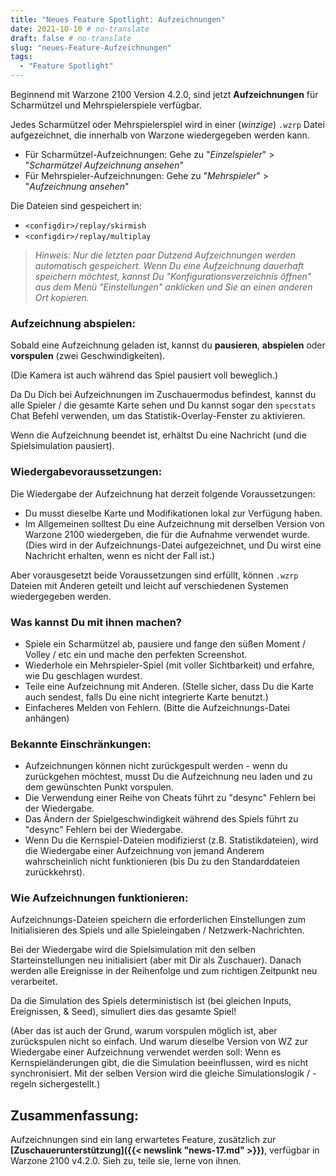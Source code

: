 ```yaml
---
title: "Neues Feature Spotlight: Aufzeichnungen"
date: 2021-10-10 # no-translate
draft: false # no-translate
slug: "neues-Feature-Aufzeichnungen"
tags:
  - "Feature Spotlight"
---
```


Beginnend mit Warzone 2100 Version 4.2.0, sind jetzt **Aufzeichnungen** für Scharmützel und Mehrspielerspiele verfügbar.

Jedes Scharmützel oder Mehrspielerspiel wird in einer (_winzige_) `.wzrp` Datei aufgezeichnet, die innerhalb von Warzone wiedergegeben werden kann.

- Für Scharmützel-Aufzeichnungen: Gehe zu "_Einzelspieler_" > "_Scharmützel Aufzeichnung ansehen_"
- Für Mehrspieler-Aufzeichnungen: Gehe zu "_Mehrspieler_" > "_Aufzeichnung ansehen_"

Die Dateien sind gespeichert in:
- `<configdir>/replay/skirmish`
- `<configdir>/replay/multiplay`


> _Hinweis: Nur die letzten paar Dutzend Aufzeichnungen werden automatisch gespeichert. Wenn Du eine Aufzeichnung dauerhaft speichern möchtest, kannst Du "Konfigurationsverzeichnis öffnen" aus dem Menü "Einstellungen" anklicken und Sie an einen anderen Ort kopieren._

### Aufzeichnung abspielen:

Sobald eine Aufzeichnung geladen ist, kannst du **pausieren**, **abspielen** oder **vorspulen** (zwei Geschwindigkeiten).

(Die Kamera ist auch während das Spiel pausiert voll beweglich.)

Da Du Dich bei Aufzeichnungen im Zuschauermodus befindest, kannst du alle Spieler / die gesamte Karte sehen und Du kannst sogar den `specstats` Chat Befehl verwenden, um das Statistik-Overlay-Fenster zu aktivieren.

Wenn die Aufzeichnung beendet ist, erhältst Du eine Nachricht (und die Spielsimulation pausiert).

### Wiedergabevoraussetzungen:

Die Wiedergabe der Aufzeichnung hat derzeit folgende Voraussetzungen:
- Du musst dieselbe Karte und Modifikationen lokal zur Verfügung haben.
- Im Allgemeinen solltest Du eine Aufzeichnung mit derselben Version von Warzone 2100 wiedergeben, die für die Aufnahme verwendet wurde. (Dies wird in der Aufzeichnungs-Datei aufgezeichnet, und Du wirst eine Nachricht erhalten, wenn es nicht der Fall ist.)

Aber vorausgesetzt beide Voraussetzungen sind erfüllt, können `.wzrp` Dateien mit Anderen geteilt und leicht auf verschiedenen Systemen wiedergegeben werden.

### Was kannst Du mit ihnen machen?

- Spiele ein Scharmützel ab, pausiere und fange den süßen Moment / Volley / etc ein und mache den perfekten Screenshot.
- Wiederhole ein Mehrspieler-Spiel (mit voller Sichtbarkeit) und erfahre, wie Du geschlagen wurdest.
- Teile eine Aufzeichnung mit Anderen. (Stelle sicher, dass Du die Karte auch sendest, falls Du eine nicht integrierte Karte benutzt.)
- Einfacheres Melden von Fehlern. (Bitte die Aufzeichnungs-Datei anhängen)

### Bekannte Einschränkungen:

- Aufzeichnungen können nicht zurückgespult werden - wenn du zurückgehen möchtest, musst Du die Aufzeichnung neu laden und zu dem gewünschten Punkt vorspulen.
- Die Verwendung einer Reihe von Cheats führt zu "desync" Fehlern bei der Wiedergabe.
- Das Ändern der Spielgeschwindigkeit während des Spiels führt zu "desync" Fehlern bei der Wiedergabe.
- Wenn Du die Kernspiel-Dateien modifizierst (z.B. Statistikdateien), wird die Wiedergabe einer Aufzeichnung von jemand Anderem wahrscheinlich nicht funktionieren (bis Du zu den Standarddateien zurückkehrst).

### Wie Aufzeichnungen funktionieren:

Aufzeichnungs-Dateien speichern die erforderlichen Einstellungen zum Initialisieren des Spiels und alle Spieleingaben / Netzwerk-Nachrichten.

Bei der Wiedergabe wird die Spielsimulation mit den selben Starteinstellungen neu initialisiert (aber mit Dir als Zuschauer). Danach werden alle Ereignisse in der Reihenfolge und zum richtigen Zeitpunkt neu verarbeitet.

Da die Simulation des Spiels deterministisch ist (bei gleichen Inputs, Ereignissen, & Seed), simuliert dies das gesamte Spiel!

(Aber das ist auch der Grund, warum vorspulen möglich ist, aber zurückspulen nicht so einfach. Und warum dieselbe Version von WZ zur Wiedergabe einer Aufzeichnung verwendet werden soll: Wenn es Kernspieländerungen gibt, die die Simulation beeinflussen, wird es nicht synchronisiert. Mit der selben Version wird die gleiche Simulationslogik / -regeln sichergestellt.)

## Zusammenfassung:

Aufzeichnungen sind ein lang erwartetes Feature, zusätzlich zur **[Zuschauerunterstützung]({{< newslink "news-17.md" >}})**, verfügbar in Warzone 2100 v4.2.0. Sieh zu, teile sie, lerne von ihnen.
